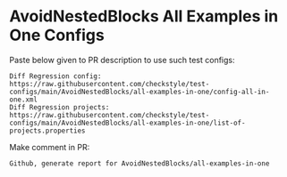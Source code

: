 # AvoidNestedBlocks All Examples in One Configs
Paste below given to PR description to use such test configs:
```
Diff Regression config: https://raw.githubusercontent.com/checkstyle/test-configs/main/AvoidNestedBlocks/all-examples-in-one/config-all-in-one.xml
Diff Regression projects: https://raw.githubusercontent.com/checkstyle/test-configs/main/AvoidNestedBlocks/all-examples-in-one/list-of-projects.properties
```
Make comment in PR:
```
Github, generate report for AvoidNestedBlocks/all-examples-in-one
```
